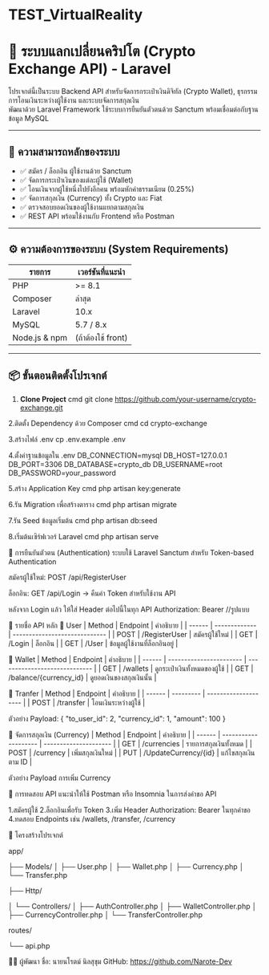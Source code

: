 # TEST_VirtualReality
# 💱 ระบบแลกเปลี่ยนคริปโต (Crypto Exchange API) - Laravel

โปรเจกต์นี้เป็นระบบ Backend API สำหรับจัดการกระเป๋าเงินดิจิทัล (Crypto Wallet), ธุรกรรมการโอนเงินระหว่างผู้ใช้งาน และระบบจัดการสกุลเงิน  
พัฒนาด้วย Laravel Framework ใช้ระบบการยืนยันตัวตนด้วย Sanctum พร้อมเชื่อมต่อกับฐานข้อมูล MySQL

---

## 🚀 ความสามารถหลักของระบบ

- ✅ สมัคร / ล็อกอิน ผู้ใช้งานด้วย Sanctum
- ✅ จัดการกระเป๋าเงินของแต่ละผู้ใช้ (Wallet)
- ✅ โอนเงินจากผู้ใช้หนึ่งไปยังอีกคน พร้อมหักค่าธรรมเนียม (0.25%)
- ✅ จัดการสกุลเงิน (Currency) ทั้ง Crypto และ Fiat
- ✅ ตรวจสอบยอดเงินของผู้ใช้งานแยกตามสกุลเงิน
- ✅ REST API พร้อมใช้งานกับ Frontend หรือ Postman

---

## ⚙️ ความต้องการของระบบ (System Requirements)

| รายการ         | เวอร์ชันที่แนะนำ |
|----------------|------------------|
| PHP            | >= 8.1           |
| Composer       | ล่าสุด           |
| Laravel        | 10.x             |
| MySQL          | 5.7 / 8.x        |
| Node.js & npm  | (ถ้าต้องใช้ front) |

---

## 📦 ขั้นตอนติดตั้งโปรเจกต์

1. **Clone Project**
cmd
  git clone https://github.com/your-username/crypto-exchange.git

2.ติดตั้ง Dependency ด้วย Composer
cmd
  cd crypto-exchange

3.สร้างไฟล์ .env
  cp .env.example .env

4.ตั้งค่าฐานข้อมูลใน .env
  DB_CONNECTION=mysql
  DB_HOST=127.0.0.1
  DB_PORT=3306
  DB_DATABASE=crypto_db
  DB_USERNAME=root
  DB_PASSWORD=your_password

5.สร้าง Application Key
cmd
  php artisan key:generate

6.รัน Migration เพื่อสร้างตาราง
cmd
  php artisan migrate

7.รัน Seed ข้อมูลเริ่มต้น
cmd
  php artisan db:seed

8.เริ่มต้นเซิร์ฟเวอร์ Laravel
cmd
  php artisan serve


🔐 การยืนยันตัวตน (Authentication)
ระบบใช้ Laravel Sanctum สำหรับ Token-based Authentication

สมัครผู้ใช้ใหม่: POST /api/RegisterUser

ล็อกอิน: GET /api/Login
→ คืนค่า Token สำหรับใช้งาน API

หลังจาก Login แล้ว ให้ใส่ Header ต่อไปนี้ในทุก API
Authorization: Bearer <token> //รูปแบบ

📮 รายชื่อ API หลัก
👤 User
| Method | Endpoint      | คำอธิบาย                      |
| ------ | ------------- | ----------------------------- |
| POST   | /RegisterUser | สมัครผู้ใช้ใหม่                    |
| GET    | /Login        | ล็อกอิน                         |
| GET    | /User         | ข้อมูลผู้ใช้งานที่ล็อกอินอยู่           |

💼 Wallet
| Method | Endpoint                | คำอธิบาย                      |
| ------ | ----------------------- | ----------------------------- |
| GET    | /wallets                | ดูกระเป๋าเงินทั้งหมดของผู้ใช้ |
| GET    | /balance/{currency\_id} | ดูยอดเงินของสกุลเงินนั้น      |

🔄 Tranfer
| Method | Endpoint  | คำอธิบาย             |
| ------ | --------- | -------------------- |
| POST   | /transfer | โอนเงินระหว่างผู้ใช้       |

ตัวอย่าง Payload:
{
  "to_user_id": 2,
  "currency_id": 1,
  "amount": 100
}


💱 จัดการสกุลเงิน (Currency)
| Method | Endpoint             | คำอธิบาย              |
| ------ | -------------------- | --------------------- |
| GET    | /currencies          | รายการสกุลเงินทั้งหมด |
| POST   | /currency            | เพิ่มสกุลเงินใหม่     |
| PUT    | /UpdateCurrency/{id} | แก้ไขสกุลเงินตาม ID   |

ตัวอย่าง Payload การเพิ่ม Currency


🧪 การทดสอบ API
แนะนำให้ใช้ Postman หรือ Insomnia ในการส่งคำขอ API

1.สมัครผู้ใช้
2.ล็อกอินเพื่อรับ Token
3.เพิ่ม Header Authorization: Bearer <token> ในทุกคำขอ
4.ทดสอบ Endpoints เช่น /wallets, /transfer, /currency

🧾 โครงสร้างโปรเจกต์

app/

├── Models/
│   ├── User.php
│   ├── Wallet.php
│   ├── Currency.php
│   └── Transfer.php

├── Http/

│   └── Controllers/
│       ├── AuthController.php
│       ├── WalletController.php
│       ├── CurrencyController.php
│       └── TransferController.php

routes/

└── api.php

🧙‍♂️ ผู้พัฒนา
ชื่อ: นายนโรตม์ นิลสุขุม
GitHub: https://github.com/Narote-Dev
